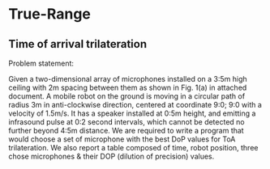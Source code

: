 # True-Range
Time of arrival trilateration
-----------------------------

Problem statement:

Given a two-dimensional array of microphones installed on a 3:5m high ceiling with 2m spacing between them as shown in Fig. 1(a) in attached document. A mobile robot on the ground is moving in a circular path of radius 3m in anti-clockwise direction, centered at coordinate 9:0; 9:0 with a velocity of 1.5m/s. It has a speaker installed at 0:5m height, and emitting a infrasound pulse at 0:2 second intervals, which cannot be detected no further beyond 4:5m distance. We are required to write a program that would choose a set of microphone with the best DoP values for ToA trilateration. We also report a table composed of time, robot position, three chose microphones & their DOP (dilution of precision) values.
